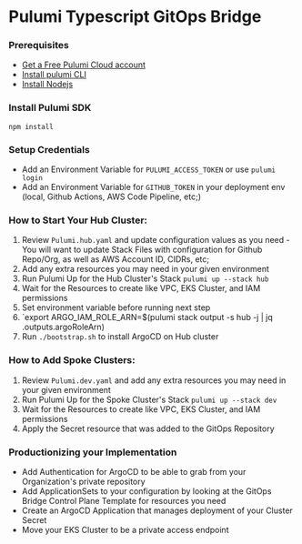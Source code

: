 # Pulumi Typescript GitOps Bridge

### Prerequisites
- [Get a Free Pulumi Cloud account](https://app.pulumi.com/)
- [Install pulumi CLI](https://www.pulumi.com/docs/clouds/aws/get-started/begin/#install-pulumi)
- [Install Nodejs](https://nodejs.org/en/download/)

### Install Pulumi SDK
```shell
npm install
```

### Setup Credentials
- Add an Environment Variable for `PULUMI_ACCESS_TOKEN` or use `pulumi login`
- Add an Environment Variable for `GITHUB_TOKEN` in your deployment env (local, Github Actions, AWS Code Pipeline, etc;)

### How to Start Your Hub Cluster:

1. Review `Pulumi.hub.yaml` and update configuration values as you need - You will want to update Stack Files with configuration for Github Repo/Org, as well as AWS Account ID, CIDRs, etc;
1. Add any extra resources you may need in your given environment
1. Run Pulumi Up for the Hub Cluster's Stack `pulumi up --stack hub`
1. Wait for the Resources to create like VPC, EKS Cluster, and IAM permissions
1. Set environment variable before running next step
  1. `export ARGO_IAM_ROLE_ARN=$(pulumi stack output -s hub -j | jq .outputs.argoRoleArn)
1. Run `./bootstrap.sh` to install ArgoCD on Hub cluster



### How to Add Spoke Clusters:

1. Review `Pulumi.dev.yaml` and add any extra resources you may need in your given environment
1. Run Pulumi Up for the Spoke Cluster's Stack `pulumi up --stack dev`
1. Wait for the Resources to create like VPC, EKS Cluster, and IAM permissions
1. Apply the Secret resource that was added to the GitOps Repository

### Productionizing your Implementation

* Add Authentication for ArgoCD to be able to grab from your Organization's private repository
* Add ApplicationSets to your configuration by looking at the GitOps Bridge Control Plane Template for resources you need
* Create an ArgoCD Application that manages deployment of your Cluster Secret
* Move your EKS Cluster to be a private access endpoint